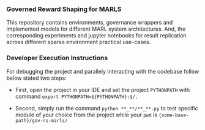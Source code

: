 ### Governed Reward Shaping for MARLS

This repository contains environments, governance wrappers and implemented models for different
MARL system architectures. And, the corresponding experiments and jupyter notebooks for result replication across
different sparse environment practical use-cases.

### Developer Execution Instructions

For debugging the project and parallely interacting with the codebase follow below stated two steps:

* First, open the project in your IDE and set the project `PYTHONPATH` 
with command `export PYTHONPATH=${PYTHONPATH}:$/.`

* Second, simply run the command `python **_**/**_**.py` to test specific module
of your choice from the project while your `pwd` is `{some-base-path}/gov-rs-marls/`
